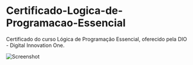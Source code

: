# Certificado-Logica-de-Programacao-Essencial
Certificado do curso Lógica de Programação Essencial, oferecido pela DIO - Digital Innovation One.

![Screenshot](https://github.com/NicolasFiorese/Certificado-Logica-de-Programacao-Essencial/blob/main/Screenshot_1.jpg)
